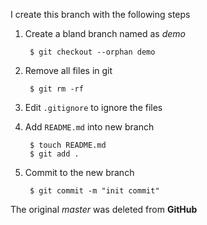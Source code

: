 I create this branch with the following steps

1. Create a bland branch named as *demo*

		$ git checkout --orphan demo

2. Remove all files in git

		$ git rm -rf

3. Edit `.gitignore` to ignore the files

4. Add `README.md` into new branch

		$ touch README.md
		$ git add .

5. Commit to the new branch

		$ git commit -m "init commit"


The original *master* was deleted from **GitHub**